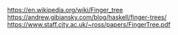 <https://en.wikipedia.org/wiki/Finger_tree>
<https://andrew.gibiansky.com/blog/haskell/finger-trees/>
<https://www.staff.city.ac.uk/~ross/papers/FingerTree.pdf>